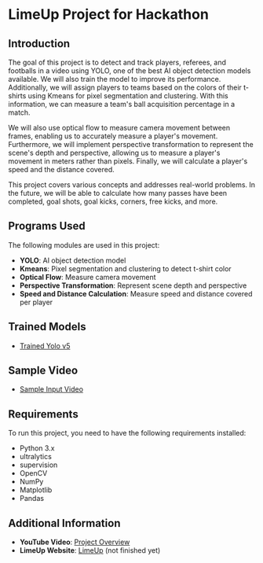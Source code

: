 # LimeUp Project for Hackathon

## Introduction

The goal of this project is to detect and track players, referees, and footballs in a video using YOLO, one of the best AI object detection models available. We will also train the model to improve its performance. Additionally, we will assign players to teams based on the colors of their t-shirts using Kmeans for pixel segmentation and clustering. With this information, we can measure a team's ball acquisition percentage in a match.

We will also use optical flow to measure camera movement between frames, enabling us to accurately measure a player's movement. Furthermore, we will implement perspective transformation to represent the scene's depth and perspective, allowing us to measure a player's movement in meters rather than pixels. Finally, we will calculate a player's speed and the distance covered.

This project covers various concepts and addresses real-world problems. In the future, we will be able to calculate how many passes have been completed, goal shots, goal kicks, corners, free kicks, and more.

## Programs Used

The following modules are used in this project:

- **YOLO**: AI object detection model
- **Kmeans**: Pixel segmentation and clustering to detect t-shirt color
- **Optical Flow**: Measure camera movement
- **Perspective Transformation**: Represent scene depth and perspective
- **Speed and Distance Calculation**: Measure speed and distance covered per player

## Trained Models

- [Trained Yolo v5](https://drive.google.com/file/d/1r3pbOQtkixsVNzqJccpOO3seRRdOnWcu/view?usp=sharing)

## Sample Video

- [Sample Input Video](https://drive.google.com/file/d/1x3ugIf9m-TMEek9qPMeI-xn_OSZK-d1J/view?usp=sharing)

## Requirements

To run this project, you need to have the following requirements installed:

- Python 3.x
- ultralytics
- supervision
- OpenCV
- NumPy
- Matplotlib
- Pandas

## Additional Information

- **YouTube Video**: [Project Overview](https://youtu.be/fSbtjn_Qp0E)
- **LimeUp Website**: [LimeUp](https://limeup.co/) (not finished yet)

